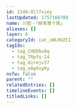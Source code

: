 ```yaml
---
id: 1140-0llfxiey
lastUpdated: 1757166788
name: 川密・「柳本尊十炼」
aliases: []
layer: 6
categoryId: cat_uWLHUZtI
tagIds:
  - tag_CHDDbu9q
  - tag_TRpfu-I4
  - tag_6irejv37
  - tag_eAgXxyKy
nsfw: false
parent: ""
relatedEntries: []
timelineEvents: []
titledLinks: []
---
```



